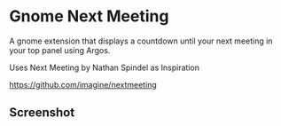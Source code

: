 # Gnome Next Meeting
A gnome extension that displays a countdown until your next meeting in your top panel using Argos.

Uses Next Meeting by Nathan Spindel as Inspiration

https://github.com/imagine/nextmeeting

## Screenshot
